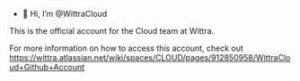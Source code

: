 - 👋 Hi, I’m @WittraCloud

This is the official account for the Cloud team at Wittra. 

For more information on how to access this account, check out https://wittra.atlassian.net/wiki/spaces/CLOUD/pages/912850958/WittraCloud+Github+Account

<!---
WittraCloud/WittraCloud is a ✨ special ✨ repository because its `README.md` (this file) appears on your GitHub profile.
You can click the Preview link to take a look at your changes.
--->
